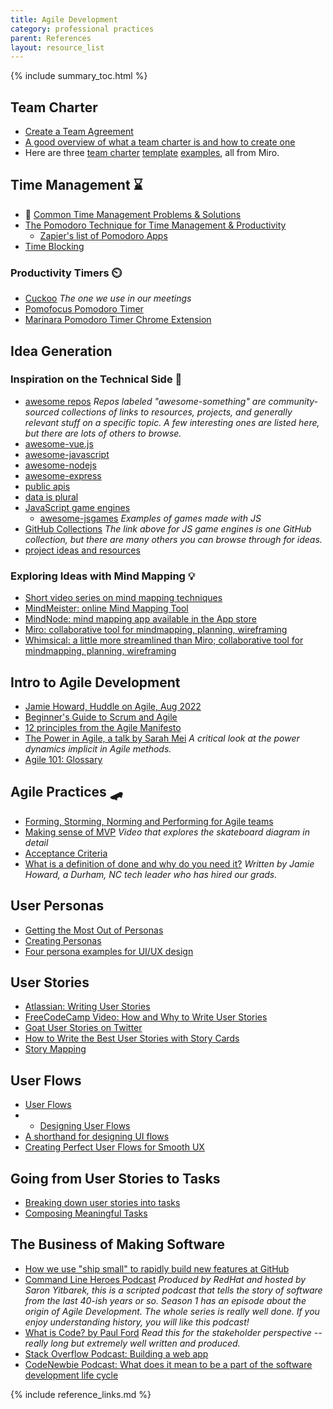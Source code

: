 ```yaml
---
title: Agile Development
category: professional practices
parent: References
layout: resource_list
---
```


{% include summary_toc.html %}

## Team Charter

- [Create a Team Agreement](https://momentumlearn.notion.site/Create-a-Working-Agreement-bb5c3f432a0a4bc792240543b67b8c9a)
- [A good overview of what a team charter is and how to create one](https://asana.com/resources/team-charter-template)
- Here are three [team charter](https://miro.com/templates/team-charter/) [template](https://miro.com/app/board/o9J_ktzRrXI=/) [examples](https://miro.com/app/board/o9J_kwl2ccA=/), all from Miro.

## Time Management ⌛

- 💫 [Common Time Management Problems & Solutions](https://dev.to/actitime/20-most-common-time-management-problems-solutions-3abb)
- [The Pomodoro Technique for Time Management & Productivity](https://todoist.com/productivity-methods/pomodoro-technique)
    - [Zapier's list of Pomodoro Apps](https://zapier.com/blog/best-pomodoro-apps/)
- [Time Blocking](https://todoist.com/productivity-methods/time-blocking)

### Productivity Timers ⏲️

- [Cuckoo](https://cuckoo.team/) _The one we use in our meetings_
- [Pomofocus Pomodoro Timer](https://pomofocus.io/)
- [Marinara Pomodoro Timer Chrome Extension](https://chrome.google.com/webstore/detail/marinara-pomodoro%C2%AE-assist/lojgmehidjdhhbmpjfamhpkpodfcodef?hl=en)

## Idea Generation

### Inspiration on the Technical Side 👾

- [awesome repos](https://github.com/topics/awesome) _Repos labeled "awesome-something" are community-sourced collections of links to resources, projects, and generally relevant stuff on a specific topic. A few interesting ones are listed here, but there are lots of others to browse._
- [awesome-vue.js](https://github.com/vuejs/awesome-vue)
- [awesome-javascript](https://github.com/sorrycc/awesome-javascript)
- [awesome-nodejs](https://github.com/sindresorhus/awesome-nodejs)
- [awesome-express](https://github.com/rajikaimal/awesome-express)
- [public apis](https://github.com/public-apis/public-apis)
- [data is plural](https://www.data-is-plural.com/)
- [JavaScript game engines](https://github.com/collections/javascript-game-engines)
    - [awesome-jsgames](https://github.com/proyecto26/awesome-jsgames) _Examples of games made with JS_
- [GitHub Collections](https://github.com/collections) _The link above for JS game engines is one GitHub collection, but there are many others you can browse through for ideas._
- [project ideas and resources](https://github.com/The-Cool-Coders/Project-Ideas-And-Resources)

### Exploring Ideas with Mind Mapping 💡

- [Short video series on mind mapping techniques](https://www.youtube.com/playlist?list=PLjT9m667AJEVQC4cpF2ZjLdBU7kkBM6WH)
- [MindMeister: online Mind Mapping Tool](https://www.mindmeister.com/)
- [MindNode: mind mapping app available in the App store](https://www.mindnode.com/)
- [Miro: collaborative tool for mindmapping, planning, wireframing](https://miro.com/index/)
- [Whimsical: a little more streamlined than Miro; collaborative tool for mindmapping, planning, wireframing](https://whimsical.com/)

## Intro to Agile Development

- [Jamie Howard, Huddle on Agile, Aug 2022](https://drive.google.com/file/d/1g4J7ncUspw2qh6D2yW0NsG5tISYZCPfM/view?usp=share_link)
- [Beginner's Guide to Scrum and Agile](https://blog.trello.com/beginners-guide-scrum-and-agile-project-management)
- [12 principles from the Agile Manifesto](https://www.agilealliance.org/agile101/12-principles-behind-the-agile-manifesto/)
- [The Power in Agile, a talk by Sarah Mei](https://www.youtube.com/watch?v=YL-6RCTywbc&feature=youtu.be) _A critical look at the power dynamics implicit in Agile methods._
- [Agile 101: Glossary](https://www.agilealliance.org/agile101/agile-glossary/)

## Agile Practices 🛹

- [Forming, Storming, Norming and Performing for Agile teams](https://www.scrum.org/resources/blog/forming-storming-norming-and-performing-agile-teams)
- [Making sense of MVP](https://www.youtube.com/watch?v=0P7nCmln7PM) _Video that explores the skateboard diagram in detail_
- [Acceptance Criteria](https://www.productplan.com/glossary/acceptance-criteria/)
- [What is a definition of done and why do you need it?](https://www.allstacks.com/blog/what-is-a-definition-of-done-and-why-you-need-one) _Written by Jamie Howard, a Durham, NC tech leader who has hired our grads._

## User Personas

- [Getting the Most Out of Personas](http://www.uxforthemasses.com/personas/)
- [Creating Personas](https://www.uxbooth.com/articles/creating-personas/)
- [Four persona examples for UI/UX design](https://www.uxpin.com/studio/blog/persona-examples/)

## User Stories

- [Atlassian: Writing User Stories](https://www.atlassian.com/agile/project-management/user-stories)
- [FreeCodeCamp Video: How and Why to Write User Stories](https://youtu.be/Fw98L-kcRpc)
- [Goat User Stories on Twitter](https://twitter.com/goatuserstories?lang=en)
- [How to Write the Best User Stories with Story Cards](https://www.leandog.com/blog/how-to-write-the-best-user-stories-with-story-cards)
- [Story Mapping](https://www.productplan.com/glossary/story-mapping/)

## User Flows

- [User Flows](https://www.productplan.com/glossary/user-flow/)
- - [Designing User Flows](https://www.smashingmagazine.com/2012/01/stop-designing-pages-start-designing-flows/)
- [A shorthand for designing UI flows](https://signalvnoise.com/posts/1926-a-shorthand-for-designing-ui-flows)
- [Creating Perfect User Flows for Smooth UX](https://www.uxpin.com/studio/blog/creating-perfect-user-flows-for-smooth-ux/)

## Going from User Stories to Tasks

- [Breaking down user stories into tasks](https://www.pluralsight.com/guides/break-down-agile-user-stories-into-tasks-and-estimate-level-of-effort?utm_source=pocket_reader)
- [Composing Meaningful Tasks](https://medium.com/agile-adapt/composing-meaningful-tasks-c1ca51064c1a)

## The Business of Making Software

- [How we use "ship small" to rapidly build new features at GitHub](https://dev.to/mscccc/how-we-use-ship-small-to-rapidly-build-new-features-at-github-5cl9)
- [Command Line Heroes Podcast](https://www.redhat.com/en/command-line-heroes) _Produced by RedHat and hosted by Saron Yitbarek, this is a scripted podcast that tells the story of software from the last 40-ish years or so. Season 1 has an episode about the origin of Agile Development. The whole series is really well done. If you enjoy understanding history, you will like this podcast!_
- [What is Code? by Paul Ford](https://www.bloomberg.com/graphics/2015-paul-ford-what-is-code/) _Read this for the stakeholder perspective -- really long but extremely well written and produced._
- [Stack Overflow Podcast: Building a web app](https://stackoverflow.blog/2021/02/12/podcast-312-were-building-a-web-app-got-any-advice/)
- [CodeNewbie Podcast: What does it mean to be a part of the software development life cycle](https://www.codenewbie.org/podcast/what-does-it-mean-to-be-a-part-of-the-software-development-life-cycle)


{% include reference_links.md %}
